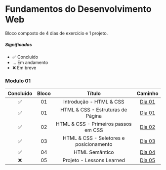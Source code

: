 # Fundamentos do Desenvolvimento Web

Bloco composto de 4 dias de exercício e 1 projeto.

##### Significados
* ✅ Concluido
* ... Em andamento
* ❌ Em breve

### Modulo 01
Concluido | Bloco | Título | Caminho
:------: | :------: | :------: | :------:
✅ | 01 | Introdução - HTML & CSS | [Dia 01](https://github.com/Ikarosv/Trybe/tree/main/Modulo-1/Bloco-03)
✅ | 01 | HTML & CSS - Estruturas de Página | [Dia 01](https://github.com/Ikarosv/Trybe/tree/main/Modulo-1/Bloco-03)
✅ | 02 | HTML & CSS - Primeiros passos em CSS | [Dia 02](https://github.com/Ikarosv/Trybe/tree/main/Modulo-1/Bloco-03/2:%20Estruturas%20da%20p%C3%A1gina)
✅ | 03 | HTML & CSS - Seletores e posicionamento | [Dia 03](https://github.com/Ikarosv/Trybe/tree/main/Modulo-1/Bloco-03/3:%20HTML%20%26%20CSS%20-%20Seletores%20e%20posicionamento)
✅ | 04 | HTML Semântico | [Dia 04](https://github.com/Ikarosv/Trybe/tree/main/Modulo-1/Bloco-03)
❌ | 05 | Projeto - Lessons Learned | [Dia 05](https://github.com/Ikarosv/Trybe/tree/main/Modulo-1/Bloco-03)